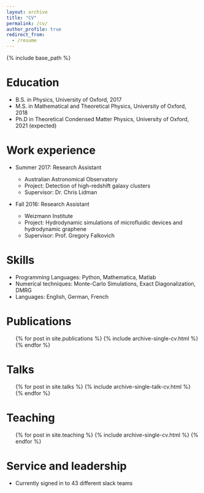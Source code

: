```yaml
---
layout: archive
title: "CV"
permalink: /cv/
author_profile: true
redirect_from:
  - /resume
---
```


{% include base_path %}

Education
======
* B.S. in Physics, University of Oxford, 2017
* M.S. in Mathematical and Theoretical Physics, University of Oxford, 2018
* Ph.D in Theoretical Condensed Matter Physics, University of Oxford, 2021 (expected)

Work experience
======
* Summer 2017: Research Assistant
  * Australian Astronomical Observatory
  * Project: Detection of high-redshift galaxy clusters
  * Supervisor: Dr. Chris Lidman

* Fall 2016: Research Assistant
  * Weizmann Institute
  * Project: Hydrodynamic simulations of microfluidic devices and hydrodynamic graphene
  * Supervisor: Prof. Gregory Falkovich
  
Skills
======
* Programming Languages: Python, Mathematica, Matlab
* Numerical techniques: Monte-Carlo Simulations, Exact Diagonalization, DMRG
* Languages: English, German, French


Publications
======
  <ul>{% for post in site.publications %}
    {% include archive-single-cv.html %}
  {% endfor %}</ul>
  
Talks
======
  <ul>{% for post in site.talks %}
    {% include archive-single-talk-cv.html %}
  {% endfor %}</ul>
  
Teaching
======
  <ul>{% for post in site.teaching %}
    {% include archive-single-cv.html %}
  {% endfor %}</ul>
  
Service and leadership
======
* Currently signed in to 43 different slack teams
